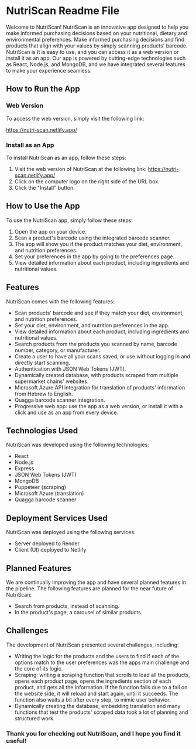 # NutriScan Readme File

Welcome to NutriScan! 
NutriScan is an innovative app designed to help you make informed purchasing decisions based on your nutritional, dietary and environmental preferences. Make informed purchasing decisions and find products that align with your values by simply scanning products' barcode. 
NutriScan is  It is easy to use, and you can access it as a web version or install it as an app. Our app is powered by cutting-edge technologies such as React, Node.js, and MongoDB, and we have integrated several features to make your experience seamless.

## How to Run the App

### Web Version

To access the web version, simply visit the following link:

https://nutri-scan.netlify.app/

### Install as an App

To install NutriScan as an app, follow these steps:

1. Visit the web version of NutriScan at the following link: https://nutri-scan.netlify.app/
2. Click on the computer logo on the right side of the URL box.
3. Click the "Install" button.

## How to Use the App

To use the NutriScan app, simply follow these steps:

1. Open the app on your device.
2. Scan a product's barcode using the integrated barcode scanner.
3. The app will show you if the product matches your diet, environment, and nutrition preferences.
4. Set your preferences in the app by going to the preferences page.
5. View detailed information about each product, including ingredients and nutritional values.

## Features

NutriScan comes with the following features:

- Scan products' barcode and see if they match your diet, environment, and nutrition preferences.
- Set your diet, environment, and nutrition preferences in the app.
- View detailed information about each product, including ingredients and nutritional values.
- Search products from the products you scanned by name, barcode number, category, or manufacturer.
- Create a user to have all your scans saved, or use without logging in and directly start scanning.
- Authentication with JSON Web Tokens (JWT).
- Dynamically created database, with products scraped from multiple supermarket chains' websites.
- Microsoft Azure API integration for translation of products' information from Hebrew to English.
- Quagga barcode scanner integration.
- Progressive web app: use the app as a web version, or install it with a click and use as an app from every device.

## Technologies Used

NutriScan was developed using the following technologies:

- React
- Node.js
- Express
- JSON Web Tokens (JWT)
- MongoDB
- Puppeteer (scraping)
- Microsoft Azure (translation)
- Quagga barcode scanner

## Deployment Services Used

NutriScan was deployed using the following services:

- Server deployed to Render
- Client (UI) deployed to Netlify

## Planned Features

We are continually improving the app and have several planned features in the pipeline. The following features are planned for the near future of NutriScan:

- Search from products, instead of scanning.
- In the product's page, a carousel of similar products.

## Challenges

The development of NutriScan presented several challenges, including:

- Writing the logic for the products and the users to find if each of the options match to the user preferences was the apps main challenge and the core of its logic. 
- Scraping: writing a scraping function that scrolls to load all the products, opens each product page, opens the ingredients section of each product, and gets all the information. If the function fails due to a fail on the website side, it will reload and start again, until it succeeds. The function also waits a bit after every step, to mimic user behavior.
- Dynamically creating the database, embedding translation and many functions that test the products' scraped data took a lot of planning and structured work.

### Thank you for checking out NutriScan, and I hope you find it useful!
